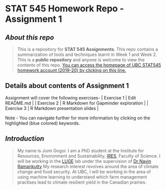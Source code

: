 # STAT 545 Homework Repo - Assignment 1

## _About this repo_

>This is a repository for **STAT 545 Assignments**. This repo contains a summarization of tools and techniques learnt in Week 1 and Week 2. 
>This is a **public repository** and anyone is welcome to view the contents of this repo. 
>[You can access the homepage of UBC STAT545 homework account (2019-20) by clicking on this line.](https://github.com/STAT545-UBC-hw-2019-20)

## Details about contents of Assignment 1
Assignment will cover the following exercises-
| Exercise 1 | Edit README.md                       |
| Exercise 2 | R Markdown for Gapminder exploration |
| Exercise 3 | R Markdown presentation slides       |  

Note - You can navigate further for more information by clicking on the highlighted (blue colored) keywords.

## _Introduction_ 

>My name is Jumi Gogoi. I am a PhD student at the Institute for Resources, Environment and Sustainability, [IRES](http://ires.ubc.ca/), Faculty of Science. 
>I will be working in the [LUGE](http://www.ramankuttylab.com/) lab under the supervision of [Dr Navin Ramankutty](https://ires.ubc.ca/person/navin-ramankutty/) 
>My research interest revolves around the area of climate change and food security. 
>At UBC, I will be working in the area of using machine learning to understand which farm management practises lead to climate resilient 
yield in the Canadian prairies.


